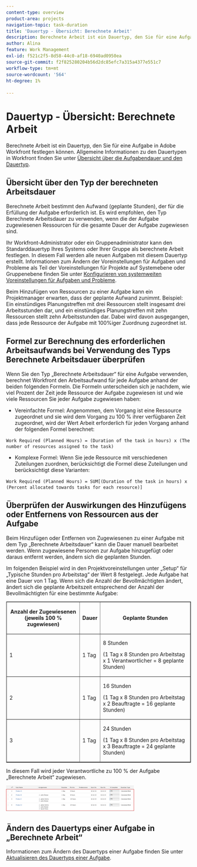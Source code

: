 ```yaml
---
content-type: overview
product-area: projects
navigation-topic: task-duration
title: 'Dauertyp - Übersicht: Berechnete Arbeit'
description: Berechnete Arbeit ist ein Dauertyp, den Sie für eine Aufgabe in Adobe Workfront festlegen können. Allgemeine Informationen zu den Dauertypen in Workfront finden Sie unter Übersicht über die Aufgabendauer und den Dauertyp.
author: Alina
feature: Work Management
exl-id: f521c2f5-8d58-44c0-af18-6940ad0950ea
source-git-commit: f2f825280204b56d2dc85efc7a315a4377e551c7
workflow-type: tm+mt
source-wordcount: '564'
ht-degree: 1%

---
```


# Dauertyp - Übersicht: Berechnete Arbeit

Berechnete Arbeit ist ein Dauertyp, den Sie für eine Aufgabe in Adobe Workfront festlegen können. Allgemeine Informationen zu den Dauertypen in Workfront finden Sie unter [Übersicht über die Aufgabendauer und den Dauertyp](../../../manage-work/tasks/taskdurtn/task-duration-and-duration-type.md).

## Übersicht über den Typ der berechneten Arbeitsdauer

Berechnete Arbeit bestimmt den Aufwand (geplante Stunden), der für die Erfüllung der Aufgabe erforderlich ist. Es wird empfohlen, den Typ Berechnete Arbeitsdauer zu verwenden, wenn die der Aufgabe zugewiesenen Ressourcen für die gesamte Dauer der Aufgabe zugewiesen sind.

Ihr Workfront-Administrator oder ein Gruppenadministrator kann den Standarddauertyp Ihres Systems oder Ihrer Gruppe als berechnete Arbeit festlegen. In diesem Fall werden alle neuen Aufgaben mit diesem Dauertyp erstellt. Informationen zum Ändern der Voreinstellungen für Aufgaben und Probleme als Teil der Voreinstellungen für Projekte auf Systemebene oder Gruppenebene finden Sie unter [Konfigurieren von systemweiten Voreinstellungen für Aufgaben und Probleme](../../../administration-and-setup/set-up-workfront/configure-system-defaults/set-task-issue-preferences.md).

Beim Hinzufügen von Ressourcen zu einer Aufgabe kann ein Projektmanager erwarten, dass der geplante Aufwand zunimmt. Beispiel: Ein einstündiges Planungstreffen mit drei Ressourcen stellt insgesamt drei Arbeitsstunden dar, und ein einstündiges Planungstreffen mit zehn Ressourcen stellt zehn Arbeitsstunden dar. Dabei wird davon ausgegangen, dass jede Ressource der Aufgabe mit 100%iger Zuordnung zugeordnet ist.

## Formel zur Berechnung des erforderlichen Arbeitsaufwands bei Verwendung des Typs Berechnete Arbeitsdauer überprüfen

Wenn Sie den Typ „Berechnete Arbeitsdauer“ für eine Aufgabe verwenden, berechnet Workfront den Arbeitsaufwand für jede Aufgabe anhand der beiden folgenden Formeln. Die Formeln unterscheiden sich je nachdem, wie viel Prozent der Zeit jede Ressource der Aufgabe zugewiesen ist und wie viele Ressourcen Sie jeder Aufgabe zugewiesen haben:

* Vereinfachte Formel: Angenommen, dem Vorgang ist eine Ressource zugeordnet und sie wird dem Vorgang zu 100 % ihrer verfügbaren Zeit zugeordnet, wird der Wert Arbeit erforderlich für jeden Vorgang anhand der folgenden Formel berechnet:

```
Work Required (Planned Hours) = (Duration of the task in hours) x (The number of resources assigned to the task)
```

* Komplexe Formel: Wenn Sie jede Ressource mit verschiedenen Zuteilungen zuordnen, berücksichtigt die Formel diese Zuteilungen und berücksichtigt diese Varianten:

```
Work Required (Planned Hours) = SUM[(Duration of the task in hours) x (Percent allocated towards tasks for each resource)]
```

## Überprüfen der Auswirkungen des Hinzufügens oder Entfernens von Ressourcen aus der Aufgabe

Beim Hinzufügen oder Entfernen von Zugewiesenen zu einer Aufgabe mit dem Typ „Berechnete Arbeitsdauer“ kann die Dauer manuell bearbeitet werden. Wenn zugewiesene Personen zur Aufgabe hinzugefügt oder daraus entfernt werden, ändern sich die geplanten Stunden.

Im folgenden Beispiel wird in den Projektvoreinstellungen unter „Setup“ für „Typische Stunden pro Arbeitstag“ der Wert 8 festgelegt. Jede Aufgabe hat eine Dauer von 1 Tag. Wenn sich die Anzahl der Bevollmächtigten ändert, ändert sich die geplante Arbeitszeit entsprechend der Anzahl der Bevollmächtigten für eine bestimmte Aufgabe:

<table border="1" cellspacing="15" cellpadding="1"> 
 <col> 
 <col> 
 <col> 
 <thead> 
  <tr> 
   <th> <p><strong>Anzahl der Zugewiesenen (jeweils 100 % zugewiesen)</strong> </p> </th> 
   <th> <p><strong>Dauer</strong> </p> </th> 
   <th> <p><strong>Geplante Stunden</strong> </p> </th> 
  </tr> 
 </thead> 
 <tbody> 
  <tr> 
   <td> <p>1</p> </td> 
   <td> <p>1 Tag</p> </td> 
   <td> <p>8 Stunden</p> <p>(1 Tag x 8 Stunden pro Arbeitstag x 1 Verantwortlicher = 8 geplante Stunden)</p> </td> 
  </tr> 
  <tr> 
   <td> <p>2</p> </td> 
   <td> <p>1 Tag</p> </td> 
   <td> <p>16 Stunden</p> <p>(1 Tag x 8 Stunden pro Arbeitstag x 2 Beauftragte = 16 geplante Stunden)</p> </td> 
  </tr> 
  <tr> 
   <td> <p>3</p> </td> 
   <td> <p>1 Tag</p> </td> 
   <td> <p>24 Stunden</p> <p>(1 Tag x 8 Stunden pro Arbeitstag x 3 Beauftragte = 24 geplante Stunden)</p> </td> 
  </tr> 
 </tbody> 
</table>

In diesem Fall wird jeder Verantwortliche zu 100 % der Aufgabe „Berechnete Arbeit“ zugewiesen.

![](assets/calcwork-350x71.png)

## Ändern des Dauertyps einer Aufgabe in „Berechnete Arbeit“

Informationen zum Ändern des Dauertyps einer Aufgabe finden Sie unter [Aktualisieren des Dauertyps einer Aufgabe](../../../manage-work/tasks/taskdurtn/update-duration-type-of-task.md).

<!--
<p data-mc-conditions="QuicksilverOrClassic.Draft mode">(NOTE: replaced with new article linked above)</p>
-->

<!--
<ol data-mc-conditions="QuicksilverOrClassic.Draft mode">
<li value="1">Go to a task for which you want to change the Duration Type.</li>
<li value="2"> <p data-mc-conditions="QuicksilverOrClassic.Quicksilver">Click <strong>Task Details</strong> in the left panel, then in the Overview area double click <strong>Duration Type</strong>. </p> </li>
<li value="3">Select <strong>Calculated Work</strong> from the drop-down menu.</li>
<li value="4">Click <strong>Save</strong> <strong>Changes</strong>.</li>
</ol>
-->

